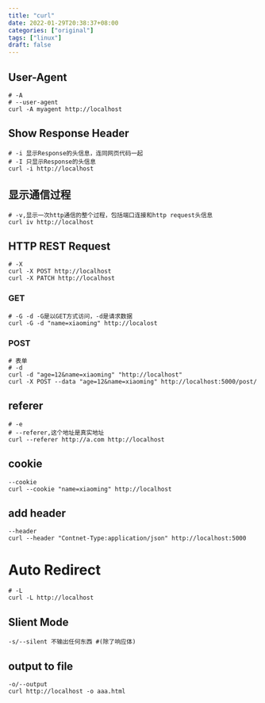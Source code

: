 ```yaml
---
title: "curl"
date: 2022-01-29T20:38:37+08:00
categories: ["original"]
tags: ["linux"]
draft: false
---
```


## User-Agent

```shell
# -A
# --user-agent
curl -A myagent http://localhost
```

## Show Response Header

```shell
# -i 显示Response的头信息，连同网页代码一起
# -I 只显示Response的头信息
curl -i http://localhost
```

## 显示通信过程

```shell
# -v,显示一次http通信的整个过程，包括端口连接和http request头信息
curl iv http://localhost
```

## HTTP REST Request

```shell
# -X
curl -X POST http://localhost
curl -X PATCH http://localhost
```

### GET

```shell
# -G -d -G是以GET方式访问，-d是请求数据
curl -G -d "name=xiaoming" http://localost
```

### POST

```shell
# 表单
# -d 
curl -d "age=12&name=xiaoming" "http://localhost"
curl -X POST --data "age=12&name=xiaoming" http://localhost:5000/post/
```

## referer

```shell
# -e
# --referer,这个地址是真实地址
curl --referer http://a.com http://localhost
```

## cookie

```shell
--cookie
curl --cookie "name=xiaoming" http://localhost
```

## add header

```shell
--header
curl --header "Contnet-Type:application/json" http://localhost:5000
```

# Auto Redirect

```shell
# -L
curl -L http://localhost
```

## Slient Mode

```shell
-s/--silent 不输出任何东西 #(除了响应体)
```

## output to file

```shell
-o/--output
curl http://localhost -o aaa.html
```
